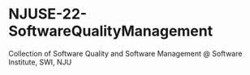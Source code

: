 # NJUSE-22-SoftwareQualityManagement
Collection of Software Quality and Software Management @ Software Institute, SWI, NJU
